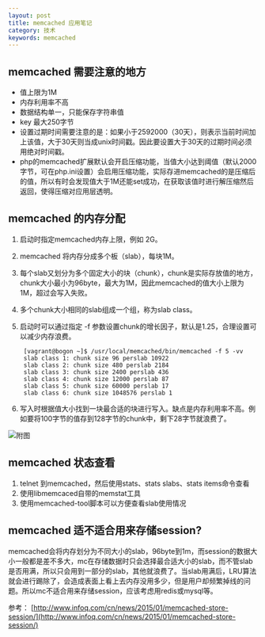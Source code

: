 ```yaml
---
layout: post
title: memcached 应用笔记
category: 技术
keywords: memcached
---
```


## memcached 需要注意的地方

- 值上限为1M
- 内存利用率不高
- 数据结构单一，只能保存字符串值
- key 最大250字节
- 设置过期时间需要注意的是：如果小于2592000（30天），则表示当前时间加上该值，大于30天则当成unix时间戳。因此要设置大于30天的过期时间必须用绝对时间戳。
- php的memcached扩展默认会开启压缩功能，当值大小达到阈值（默认2000字节，可在php.ini设置）会启用压缩功能，实际存进memcached的是压缩后的值，所以有时会发现值大于1M还能set成功，在获取该值时进行解压缩然后返回，使得压缩对应用层透明。


## memcached 的内存分配

1. 启动时指定memcached内存上限，例如 2G。
2. memcached 将内存分成多个板（slab），每块1M。
3. 每个slab又划分为多个固定大小的块（chunk），chunk是实际存放值的地方，chunk大小最小为96byte，最大为1M，因此memcached的值大小上限为1M，超过会写入失败。
4. 多个chunk大小相同的slab组成一个组，称为slab class。
5. 启动时可以通过指定 -f 参数设置chunk的增长因子，默认是1.25，合理设置可以减少内存浪费。

		[vagrant@bogon ~]$ /usr/local/memcached/bin/memcached -f 5 -vv
		slab class 1: chunk size 96 perslab 10922
		slab class 2: chunk size 480 perslab 2184
		slab class 3: chunk size 2400 perslab 436
		slab class 4: chunk size 12000 perslab 87
		slab class 5: chunk size 60000 perslab 17
		slab class 6: chunk size 1048576 perslab 1


6. 写入时根据值大小找到一块最合适的块进行写入。缺点是内存利用率不高。例如要将100字节的值存到128字节的chunk中，剩下28字节就浪费了。

![附图](http://www.lisijie.org/static/images/memcached-01.png)

## memcached 状态查看

1. telnet 到memcached，然后使用stats、stats slabs、stats items命令查看
2. 使用libmemcaced自带的memstat工具
3. 使用memcached-tool脚本可以方便查看slab使用情况

## memcached 适不适合用来存储session?

memcached会将内存划分为不同大小的slab，96byte到1m，而session的数据大小一般都是差不多大，mc在存储数据时只会选择最合适大小的slab，而不管slab是否用满，所以只会用到一部分的slab，其他就浪费了。当slab用满后，LRU算法就会进行踢除了，会造成表面上看上去内存没用多少，但是用户却频繁掉线的问题。所以mc不适合用来存储session，应该考虑用redis或mysql等。

参考：
[http://www.infoq.com/cn/news/2015/01/memcached-store-session/](http://www.infoq.com/cn/news/2015/01/memcached-store-session/)